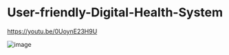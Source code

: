 # User-friendly-Digital-Health-System

https://youtu.be/0UoynE23H9U

![image](https://github.com/wisdeom0/User-friendly-Digital-Health-System/assets/97604863/8ab3a95d-458c-44ff-bbcc-556d79c720c5)

